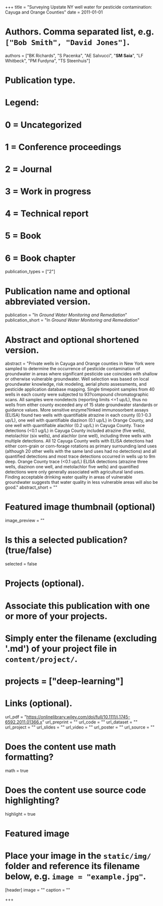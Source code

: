 +++
title = "Surveying Upstate NY well water for pesticide contamination: Cayuga and Orange Counties"
date = 2011-01-01

# Authors. Comma separated list, e.g. `["Bob Smith", "David Jones"]`.
authors = ["BK Richards", "S Pacenka", "AE Salvucci", "**SM Saia**", "LF Whitbeck", "PM Furdyna", "TS Steenhuis"]

# Publication type.
# Legend:
# 0 = Uncategorized
# 1 = Conference proceedings
# 2 = Journal
# 3 = Work in progress
# 4 = Technical report
# 5 = Book
# 6 = Book chapter
publication_types = ["2"]

# Publication name and optional abbreviated version.
publication = "In *Ground Water Monitoring and Remediation*"
publication_short = "In *Ground Water Monitoring and Remediation*"

# Abstract and optional shortened version.
abstract = "Private wells in Cayuga and Orange counties in New York were sampled to determine the occurrence of pesticide contamination of groundwater in areas where significant pesticide use coincides with shallow or otherwise vulnerable groundwater. Well selection was based on local groundwater knowledge, risk modeling, aerial photo assessments, and pesticide application database mapping. Single timepoint samples from 40 wells in each county were subjected to 93?compound chromatographic scans. All samples were nondetects (reporting limits <=1 up/L), thus no wells from either county exceeded any of 15 state groundwater standards or guidance values. More sensitive enzyme?linked immunosorbent assays (ELISA) found two wells with quantifiable atrazine in each county (0.1-0.3 up/L), one well with quantifiable diazinon (0.1 up/L) in Orange County, and one well with quantifiable alachlor (0.2 up/L) in Cayuga County. Trace detections (<0.1 ug/L) in Cayuga County included atrazine (five wells), metolachlor (six wells), and alachlor (one well), including three wells with multiple detections. All 12 Cayuga County wells with ELISA detections had either corn-grain or corn-forage rotations as primary surrounding land uses (although 20 other wells with the same land uses had no detections) and all quantified detections and most trace detections occurred in wells up to 9m deep. Orange County trace (<0.1 up/L) ELISA detections (atrazine three wells, diazinon one well, and metolachlor five wells) and quantified detections were only generally associated with agricultural land uses. Finding acceptable drinking water quality in areas of vulnerable groundwater suggests that water quality in less vulnerable areas will also be good."
abstract_short = ""

# Featured image thumbnail (optional)
image_preview = ""

# Is this a selected publication? (true/false)
selected = false

# Projects (optional).
#   Associate this publication with one or more of your projects.
#   Simply enter the filename (excluding '.md') of your project file in `content/project/`.
# projects = ["deep-learning"]

# Links (optional).
url_pdf = "https://onlinelibrary.wiley.com/doi/full/10.1111/j.1745-6592.2011.01366.x"
url_preprint = ""
url_code = ""
url_dataset = ""
url_project = ""
url_slides = ""
url_video = ""
url_poster = ""
url_source = ""

# Does the content use math formatting?
math = true

# Does the content use source code highlighting?
highlight = true

# Featured image
# Place your image in the `static/img/` folder and reference its filename below, e.g. `image = "example.jpg"`.
[header]
image = ""
caption = ""

+++